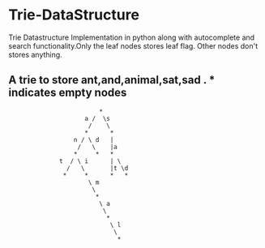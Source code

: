 # Trie-DataStructure
Trie Datastructure Implementation in python along with  autocomplete and search functionality.Only the leaf nodes stores leaf flag. Other nodes don't stores anything.
  

   ## A trie to store ant,and,animal,sat,sad . * indicates empty nodes

                             *
                         a /  \s
                          /    \
                         *      *  
                      n / \ d   | 
                       /   \    |a 
                      *     *   *
                  t  / \ i      | \
                    /   \       |t \d
                   *     *      *   *
                          \ m
                           \                           
                            *     
                             \ a
                              \
                               *
                                \ l
                                 \
                                  *
